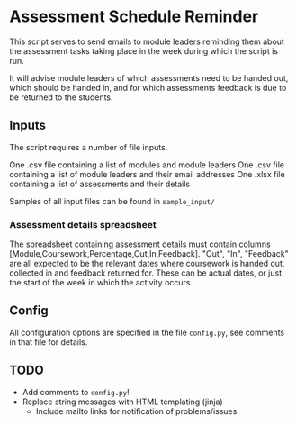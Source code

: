 # Assessment Schedule Reminder

This script serves to send emails to module leaders reminding them about the assessment tasks taking place in the week during which the script is run.

It will advise module leaders of which assessments need to be handed out, which should be handed in, and for which assessments feedback is due to be returned to the students.


## Inputs
The script requires a number of file inputs.

One .csv file containing a list of modules and module leaders
One .csv file containing a list of module leaders and their email addresses
One .xlsx file containing a list of assessments and their details

Samples of all input files can be found in `sample_input/`

### Assessment details spreadsheet
The spreadsheet containing assessment details must contain columns [Module,Coursework,Percentage,Out,In,Feedback]. "Out", "In", "Feedback" are all expected to be the relevant dates where coursework is handed out, collected in and feedback returned for. These can be actual dates, or just the start of the week in which the activity occurs.

## Config

All configuration options are specified in the file `config.py`, see comments in that file for details.

## TODO

* Add comments to `config.py`!
* Replace string messages with HTML templating (jinja)
    * Include mailto links for notification of problems/issues
